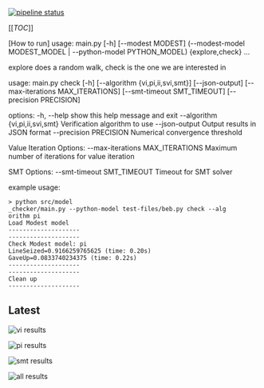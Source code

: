 [![pipeline status](https://gitlab.utwente.nl/pmc-course/projects-2025/project-4/badges/main/pipeline.svg)](https://gitlab.utwente.nl/pmc-course/projects-2025/project-4/-/commits/main)

[[_TOC_]]

[How to run]
usage: main.py [-h] [--modest MODEST]
               (--modest-model MODEST_MODEL | --python-model PYTHON_MODEL)
               {explore,check} ...

explore does a random walk, check is the one we are interested in

usage: main.py check [-h] [--algorithm {vi,pi,ii,svi,smt}]
                     [--json-output]
                     [--max-iterations MAX_ITERATIONS]
                     [--smt-timeout SMT_TIMEOUT]
                     [--precision PRECISION]

options:
  -h, --help            show this help message and exit
  --algorithm {vi,pi,ii,svi,smt}
                        Verification algorithm to use
  --json-output         Output results in JSON format
  --precision PRECISION
                        Numerical convergence threshold

Value Iteration Options:
  --max-iterations MAX_ITERATIONS
                        Maximum number of iterations for
                        value iteration

SMT Options:
  --smt-timeout SMT_TIMEOUT
                        Timeout for SMT solver

example usage:
```
> python src/model
_checker/main.py --python-model test-files/beb.py check --alg
orithm pi
Load Modest model
--------------------
--------------------
Check Modest model: pi
LineSeized=0.9166259765625 (time: 0.20s)
GaveUp=0.0833740234375 (time: 0.22s)
--------------------
--------------------
Clean up
--------------------
```

## Latest

![ vi results ](https://gitlab.utwente.nl/pmc-course/projects-2025/project-4/-/jobs/artifacts/main/raw/results/time_results_vi.png?job=graph_results)

![ pi results ](https://gitlab.utwente.nl/pmc-course/projects-2025/project-4/-/jobs/artifacts/main/raw/results/time_results_pi.png?job=graph_results)

![ smt results ](https://gitlab.utwente.nl/pmc-course/projects-2025/project-4/-/jobs/artifacts/main/raw/results/time_results_smt.png?job=graph_results)

![ all results ](https://gitlab.utwente.nl/pmc-course/projects-2025/project-4/-/jobs/artifacts/main/raw/results/time_results_all.png?job=graph_results)